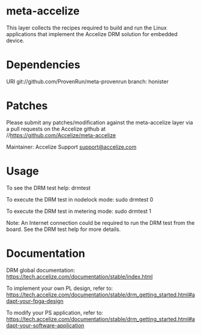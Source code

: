# meta-accelize

This layer collects the recipes required to build and run the Linux 
applications that implement the Accelize DRM solution for embedded device.


Dependencies
============

URI	git://github.com/ProvenRun/meta-provenrun
branch: honister


Patches
=======

Please submit any patches/modification against the meta-accelize layer 
via a pull requests on the Accelize github at //https://github.com/Accelize/meta-accelize

Maintainer: Accelize Support <support@accelize.com>


Usage
=====

To see the DRM test help: drmtest

To execute the DRM test in nodelock mode: sudo drmtest 0

To execute the DRM test in metering mode: sudo drmtest 1

Note: An Internet connection could be required to run the DRM test from the board. 
      See the DRM test help for more details.


Documentation
=============

DRM global documentation: https://tech.accelize.com/documentation/stable/index.html

To implement your own PL design, refer to: https://tech.accelize.com/documentation/stable/drm_getting_started.html#adapt-your-fpga-design

To modify your PS application, refer to: https://tech.accelize.com/documentation/stable/drm_getting_started.html#adapt-your-software-application
